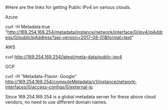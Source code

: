 #Here are the links for getting Public IPv4 on various clouds.

Azure

curl -H Metadata:true "http://169.254.169.254/metadata/instance/network/interface/0/ipv4/ipAddress/0/publicIpAddress?api-version=2017-08-01&format=text"

AWS

curl http://169.254.169.254/latest/meta-data/public-ipv4

GCP

curl -H "Metadata-Flavor: Google" http://169.254.169.254/computeMetadata/v1/instance/network-interfaces/0/access-configs/0/external-ip

Since 169.254.169.254 is a global metadata server for these above cloud vendors, no need to use different domain names.
